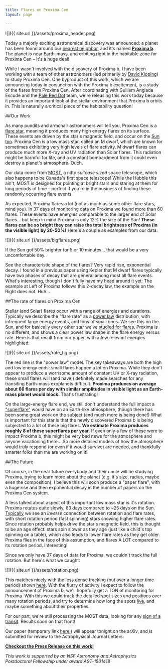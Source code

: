 ```yaml
---
title: Flares on Proxima Cen
layout: page

---
```

![]({{ site.url }}/assets/proxima_header.png)


Today a majorly exciting astronomical discovery was announced: a planet has been found around our [nearest neighbor](https://en.wikipedia.org/wiki/Proxima_Centauri), and it's named [**Proxima b**](http://www.nature.com/nature/journal/v536/n7617/full/nature19106.html). The planet is near Earth-mass, and orbiting right in the habitable zone for Proxima Cen – It's a huge deal!

While I wasn't involved with the discovery of Proxima b, I have been working with a team of other astronomers (led primarily by [David Kipping](http://www.davidkipping.co.uk/)) to study Proxima Cen. One byproduct of this work, which we are announcing today in conjunction with the Proxima b excitement, is a study of the flares from Proxima Cen. After coordinating with Guillem Anglada Escudé and the [Pale Red Dot](https://twitter.com/pale_red_dot) team, we're releasing this work today because it provides an important look at the stellar environment that Proxima b orbits in. This is naturally a critical piece of the habitability question!

##Our Work

As many pundits and armchair astronomers will tell you, Proxima Cen is a [flare star](https://en.wikipedia.org/wiki/Flare_star), meaning it produces many high energy flares on its surface. These events are driven by the star's magnetic field, and occur on the [Sun too](https://en.wikipedia.org/wiki/Solar_flare). Proxima Cen is a low mass star, called an M dwarf, which are known for sometimes exhibiting very high levels of flare activity.  M dwarf flares can produce much more X-ray and UV radiation than Solar flares. This radiation might be harmful for life, and a constant bombardment from it could even destroy a planet's atmosphere. Ouch.

Our data come from [MOST](https://en.wikipedia.org/wiki/MOST_(satellite)), a nifty *suitcase sized* space telescope, which also happens to be Canada's first space telescope! While the Hubble this ain't, MOST is designed for pointing at bright stars and staring at them for long periods of time – perfect if you're in the business of finding these randomly occurring flare events.

As expected, Proxima flares a lot (not as much as some other flare stars, mind you). In 37 days of monitoring data on Proxima we found more than 60 flares. These events have energies comparable to the larger end of Solar flares... but keep in mind Proxima is only 12% the size of the Sun! **These flares can be so bright they can raise the total brightness of Proxima (in the visible light) by 20-50%!** Here's a couple as examples from our data:

![]({{ site.url }}/assets/bigflares.png)


If the Sun got 50% brighter for 5 or 10 minutes... that would be a very uncomfortable day.

See the characteristic shape of the flares? Very rapid rise, exponential decay. I found in a previous paper using Kepler that M dwarf flares typically have two phases of decay that are general among most all flare events. What's interesting, though I don't fully have my head around it yet: The example at Left of Proxima follows this 2-decay law, the example on the Right does not. Huh...


##The rate of flares on Proxima Cen

Stellar (and Solar) flares occur with a range of energies and durations. Typically we describe the "flare rate" as a [power law](https://en.wikipedia.org/wiki/Power_law) distribution, with infrequent large energy events, and tons of small ones. We see this on the Sun, and for basically every other star we've [studied for flares](https://arxiv.org/abs/1607.03494). Proxima is no different, and shows a clear power law shape in the flare energy versus rate. Here is that result from our paper, with a few relevant energies highlighted:

![]({{ site.url }}/assets/rate_fig.png)


The red line is the "power law" model. The key takeaways are both the high and low energy ends: small flares happen a lot on Proxima. While they don't appear to produce a worrisome amount of constant UV or X-ray radiation, these small flares will (and have!) definitely made searches for any transiting Earth-mass exoplanets difficult. **Proxima produces on average about 66 flares per day with similar amplitudes in visible light as an Earth-mass planet would block.** That's frustrating!

On the large-energy flare end, we still don't understand the full impact a ["superflare"](https://en.wikipedia.org/wiki/Superflare) would have on an Earth-like atmosphere, though there has been some great work on the subject (and much more is being done!) What is important for this star is that the newly discovered Proxima b is being subjected to a lot of these big flares. **We estimate Proxima produces roughly 8 of these superflares per year.** If even only a few of these were to impact Proxima b, this might be very bad news for the atmosphere and anyone vacationing there... So more detailed models of how the atmosphere would truly respond (or even if it would survive) are needed, and thankfully smarter folks than me are working on it!


##The Future

Of course, in the near future everybody and their uncle will be studying Proxima, trying to learn more about the planet (e.g. it's size, radius, maybe even the composition).  I believe this will soon produce a "paper flare", with a huge rise and then exponential decay in the number of papers on the Proxima Cen system.

A less talked about aspect of this important low mass star is it's rotation. Proxima rotates quite slowly,  83 days compared to ~25 days on the Sun. [Typically](https://arxiv.org/abs/1607.03494) we see an *inverse* connection between rotation and flare rates, with short rotation period (fast spinning) stars showing higher flare rates. Since rotation probably helps drive the star's magnetic field, this is thought to be an age effect: stars spin slower as they age (just like a child's top spinning on a table), which also leads to lower flare rates as they get older. Proxima flies in the face of this assumption, and flares A LOT compared to its rotation period. Interesting!

Since we only have 37 days of data for Proxima, we couldn't track the full rotation. But here's what we caught:

![]({{ site.url }}/assets/rotation.png)

This matches nicely with the less dense tracking (but over a longer time period) shown [here](http://arxiv.org/abs/1608.06291). With the flurry of activity I expect to follow the announcement of Proxima b, we'll hopefully get a TON of monitoring for Proxima. With this we could track the detailed spot sizes and positions over many rotation periods, and try to determine how long the spots [live](http://www.ifweassume.com/2014/04/starspots-on-kepler186.html), and maybe something about their properties.

For our part, we're still processing the MOST data, looking for any [sign of a transit](https://www.youtube.com/watch?v=z5LVcfzRDI8). Results soon on that front!

Our paper (temporary link [here!](https://dl.dropboxusercontent.com/u/47240764/davenport_proxima_flares.pdf)) will appear tonight on the arXiv, and is submitted for review to the Astrophysical Journal Letters.

[**Checkout the Press Release on this work!**](https://westerntoday.wwu.edu/features/western-researcher-on-team-examining-the-impact-of-parent-star-on-newly-discovered-planet)

*This work is supported by an NSF Astronomy and Astrophysics Postdoctoral Fellowship under award AST-1501418*